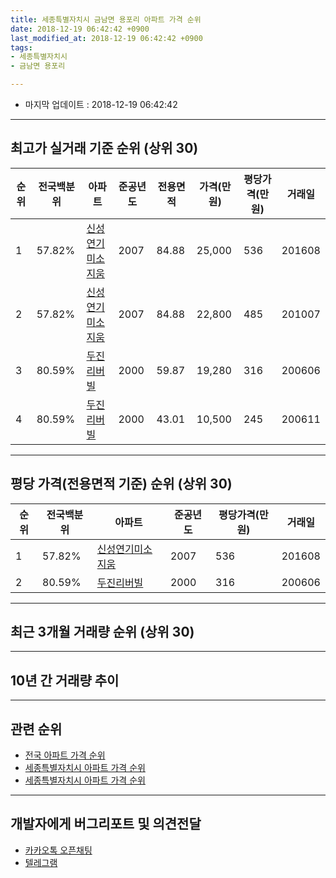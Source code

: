 ```yaml
---
title: 세종특별자치시 금남면 용포리 아파트 가격 순위
date: 2018-12-19 06:42:42 +0900
last_modified_at: 2018-12-19 06:42:42 +0900
tags:
- 세종특별자치시
- 금남면 용포리

---
```


* 마지막 업데이트 : 2018-12-19 06:42:42

---

## 최고가 실거래 기준 순위 (상위 30)


|순위|전국백분위|아파트|준공년도|전용면적|가격(만원)|평당가격(만원)|거래일|
|---|---|---|---|---|---|---|---|
|1|57.82%|[신성연기미소지움](https://search.naver.com/search.naver?query=%EC%84%B8%EC%A2%85%ED%8A%B9%EB%B3%84%EC%9E%90%EC%B9%98%EC%8B%9C+%EA%B8%88%EB%82%A8%EB%A9%B4+%EC%9A%A9%ED%8F%AC%EB%A6%AC+%EC%8B%A0%EC%84%B1%EC%97%B0%EA%B8%B0%EB%AF%B8%EC%86%8C%EC%A7%80%EC%9B%80)|2007|84.88|25,000|536|201608|
|2|57.82%|[신성연기미소지움](https://search.naver.com/search.naver?query=%EC%84%B8%EC%A2%85%ED%8A%B9%EB%B3%84%EC%9E%90%EC%B9%98%EC%8B%9C+%EA%B8%88%EB%82%A8%EB%A9%B4+%EC%9A%A9%ED%8F%AC%EB%A6%AC+%EC%8B%A0%EC%84%B1%EC%97%B0%EA%B8%B0%EB%AF%B8%EC%86%8C%EC%A7%80%EC%9B%80)|2007|84.88|22,800|485|201007|
|3|80.59%|[두진리버빌](https://search.naver.com/search.naver?query=%EC%84%B8%EC%A2%85%ED%8A%B9%EB%B3%84%EC%9E%90%EC%B9%98%EC%8B%9C+%EA%B8%88%EB%82%A8%EB%A9%B4+%EC%9A%A9%ED%8F%AC%EB%A6%AC+%EB%91%90%EC%A7%84%EB%A6%AC%EB%B2%84%EB%B9%8C)|2000|59.87|19,280|316|200606|
|4|80.59%|[두진리버빌](https://search.naver.com/search.naver?query=%EC%84%B8%EC%A2%85%ED%8A%B9%EB%B3%84%EC%9E%90%EC%B9%98%EC%8B%9C+%EA%B8%88%EB%82%A8%EB%A9%B4+%EC%9A%A9%ED%8F%AC%EB%A6%AC+%EB%91%90%EC%A7%84%EB%A6%AC%EB%B2%84%EB%B9%8C)|2000|43.01|10,500|245|200611|


---

## 평당 가격(전용면적 기준) 순위 (상위 30)


|순위|전국백분위|아파트|준공년도|평당가격(만원)|거래일|
|---|---|---|---|---|---|
|1|57.82%|[신성연기미소지움](https://search.naver.com/search.naver?query=%EC%84%B8%EC%A2%85%ED%8A%B9%EB%B3%84%EC%9E%90%EC%B9%98%EC%8B%9C+%EA%B8%88%EB%82%A8%EB%A9%B4+%EC%9A%A9%ED%8F%AC%EB%A6%AC+%EC%8B%A0%EC%84%B1%EC%97%B0%EA%B8%B0%EB%AF%B8%EC%86%8C%EC%A7%80%EC%9B%80)|2007|536|201608|
|2|80.59%|[두진리버빌](https://search.naver.com/search.naver?query=%EC%84%B8%EC%A2%85%ED%8A%B9%EB%B3%84%EC%9E%90%EC%B9%98%EC%8B%9C+%EA%B8%88%EB%82%A8%EB%A9%B4+%EC%9A%A9%ED%8F%AC%EB%A6%AC+%EB%91%90%EC%A7%84%EB%A6%AC%EB%B2%84%EB%B9%8C)|2000|316|200606|


---

## 최근 3개월 거래량 순위 (상위 30)


<div style="width:100%;">
    <canvas id="deal_count_ranking" height="250"></canvas>
</div>


<script>
new Chart(document.getElementById("deal_count_ranking"), {
    type: 'horizontalBar',
    data: {
        labels: ['두진리버빌', '신성연기미소지움'],
        datasets: [{
            label: '실거래 수',
            data: [17, 1],
            borderColor: "rgba(255, 0, 128, 1)",
            backgroundColor: "rgba(255, 0, 128, 0.5)",
            fill: false,
        }]
    },
    options: {
        responsive: true,
        title: {
            display: true,
            text: '최근 3개월 거래량 순위'
        },
        tooltips: {
            mode: 'index',
            intersect: false,
            callbacks: {
                title: function(tooltipItems, data) {
                    return "실거래 수:";
                },
                label: function(tooltipItem, data) {
                    return data.labels[tooltipItem.index] + ": " + tooltipItem.xLabel;
                }
            }
        },
        hover: {
            mode: 'nearest',
            intersect: true
        },
        scales: {
            xAxes: [{
                display: true,
                scaleLabel: {
                    display: true,
                    labelString: '실거래 수'
                },
                ticks: {
                    suggestedMin: 0,
                }
            }],
            yAxes: [{
                display: true,
                ticks: {
                    autoSkip: false,
                    callback: function(value, index, values) {
                        if (value.length > 15)
                            return value.substr(0, 13) + "...";
                        else
                            return value;
                    }
                },
                scaleLabel: {
                    display: false,
                }
            }]
        }
    }
});

</script>


---

## 10년 간 거래량 추이


<div style="width:100%;">
    <canvas id="deal_progress" height="250"></canvas>
</div>

<script>
new Chart(document.getElementById("deal_progress"), {
    type: 'line',
    data: {
        labels: ['200812','200901','200902','200903','200904','200905','200906','200907','200908','200909','200910','200911','200912','201001','201002','201003','201004','201005','201006','201007','201008','201009','201010','201011','201012','201101','201102','201103','201104','201105','201106','201107','201108','201109','201110','201111','201112','201201','201202','201203','201204','201205','201206','201207','201208','201209','201210','201211','201212','201301','201302','201303','201304','201305','201306','201307','201308','201309','201310','201311','201312','201401','201402','201403','201404','201405','201406','201407','201408','201409','201410','201411','201412','201501','201502','201503','201504','201505','201506','201507','201508','201509','201510','201511','201512','201601','201602','201603','201604','201605','201606','201607','201608','201609','201610','201611','201612','201701','201702','201703','201704','201705','201706','201707','201708','201709','201710','201711','201712','201801','201802','201803','201804','201805','201806','201807','201808','201809','201810','201811','201812'],
        datasets: [{
            label: '실거래 수',
            pointRadius: 1,
            data: [3, 3, 17, 8, 7, 8, 9, 9, 4, 5, 4, 6, 9, 7, 12, 10, 12, 8, 28, 28, 18, 10, 5, 11, 16, 24, 12, 28, 9, 15, 11, 11, 15, 16, 20, 11, 16, 8, 9, 11, 6, 6, 8, 12, 12, 17, 25, 17, 8, 19, 7, 12, 7, 10, 12, 5, 5, 10, 12, 6, 12, 20, 16, 11, 9, 4, 2, 8, 4, 9, 16, 5, 8, 8, 2, 15, 9, 8, 7, 4, 11, 8, 10, 11, 13, 6, 8, 12, 12, 14, 11, 12, 11, 18, 23, 13, 8, 8, 17, 14, 15, 15, 11, 13, 6, 13, 8, 11, 11, 12, 12, 12, 13, 12, 9, 3, 4, 12, 11, 7, 0],
            borderColor: "rgba(255, 201, 14, 1)",
            backgroundColor: "rgba(255, 201, 14, 0.5)",
            fill: true,
        }]
    },
    options: {
        responsive: true,
        title: {
            display: true,
            text: '10년간 거래량 추이'
        },
        tooltips: {
            mode: 'index',
            intersect: false,
        },
        hover: {
            mode: 'nearest',
            intersect: true
        },
        scales: {
            xAxes: [{
                display: true,
                scaleLabel: {
                    display: true,
                    labelString: '년/월'
                }
            }],
            yAxes: [{
                display: true,
                ticks: {
                    suggestedMin: 0,
                },
                scaleLabel: {
                    display: true,
                    labelString: '실거래 수'
                }
            }]
        }
    }
});

</script>


---

## 관련 순위

- [전국 아파트 가격 순위](https://inasie.github.io/apt-ranking/전국)
- [세종특별자치시 아파트 가격 순위](https://inasie.github.io/apt-ranking/세종특별자치시)
- [세종특별자치시 아파트 가격 순위](https://inasie.github.io/apt-ranking/세종특별자치시)


---

## 개발자에게 버그리포트 및 의견전달

- [카카오톡 오픈채팅](https://open.kakao.com/o/gLJUAP4)
- [텔레그램](https://t.me/inasie)

